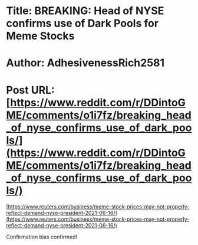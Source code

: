# Title: BREAKING: Head of NYSE confirms use of Dark Pools for Meme Stocks
# Author: AdhesivenessRich2581
# Post URL: [https://www.reddit.com/r/DDintoGME/comments/o1i7fz/breaking_head_of_nyse_confirms_use_of_dark_pools/](https://www.reddit.com/r/DDintoGME/comments/o1i7fz/breaking_head_of_nyse_confirms_use_of_dark_pools/)


[https://www.reuters.com/business/meme-stock-prices-may-not-properly-reflect-demand-nyse-president-2021-06-16/](https://www.reuters.com/business/meme-stock-prices-may-not-properly-reflect-demand-nyse-president-2021-06-16/)

Confirmation bias confirmed!